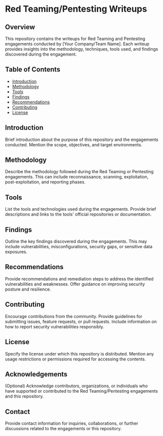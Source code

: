 # Red Teaming/Pentesting Writeups

## Overview
This repository contains the writeups for Red Teaming and Pentesting engagements conducted by [Your Company/Team Name]. Each writeup provides insights into the methodology, techniques, tools used, and findings discovered during the engagement.

## Table of Contents
- [Introduction](#introduction)
- [Methodology](#methodology)
- [Tools](#tools)
- [Findings](#findings)
- [Recommendations](#recommendations)
- [Contributing](#contributing)
- [License](#license)

## Introduction
Brief introduction about the purpose of this repository and the engagements conducted. Mention the scope, objectives, and target environments.

## Methodology
Describe the methodology followed during the Red Teaming or Pentesting engagements. This can include reconnaissance, scanning, exploitation, post-exploitation, and reporting phases.

## Tools
List the tools and technologies used during the engagements. Provide brief descriptions and links to the tools' official repositories or documentation.

## Findings
Outline the key findings discovered during the engagements. This may include vulnerabilities, misconfigurations, security gaps, or sensitive data exposures.

## Recommendations
Provide recommendations and remediation steps to address the identified vulnerabilities and weaknesses. Offer guidance on improving security posture and resilience.

## Contributing
Encourage contributions from the community. Provide guidelines for submitting issues, feature requests, or pull requests. Include information on how to report security vulnerabilities responsibly.

## License
Specify the license under which this repository is distributed. Mention any usage restrictions or permissions required for accessing the contents.

## Acknowledgements
(Optional) Acknowledge contributors, organizations, or individuals who have supported or contributed to the Red Teaming/Pentesting engagements and this repository.

## Contact
Provide contact information for inquiries, collaborations, or further discussions related to the engagements or this repository.

